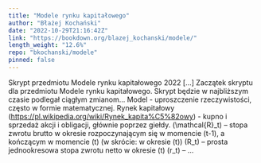 ```yaml
---
title: "Modele rynku kapitałowego"
author: "Błażej Kochański"
date: "2022-10-29T21:16:42Z"
link: "https://bookdown.org/blazej_kochanski/modele/"
length_weight: "12.6%"
repo: "bkochanski/modele"
pinned: false
---
```


Skrypt przedmiotu Modele rynku kapitałowego 2022 [...] Zaczątek skryptu dla przedmiotu Modele rynku kapitałowego. Skrypt będzie w najbliższym czasie podlegał ciągłym zmianom… Model - uproszczenie rzeczywistości, często w formie matematycznej. Rynek kapitałowy (https://pl.wikipedia.org/wiki/Rynek_kapita%C5%82owy) - kupno i sprzedaż akcji i obligacji, głównie poprzez giełdy. \(\mathcal{R}_t\) – stopa zwrotu brutto w okresie rozpoczynającym się w momencie \(t-1\), a kończącym w momencie \(t\) (w skrócie: w okresie \(t\)) \(R_t\) – prosta jednookresowa stopa zwrotu netto w okresie \(t\) \(r_t\) –  ...
